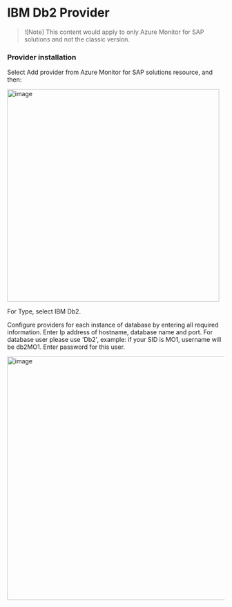 # **IBM Db2 Provider**

>![Note]
> This content would apply to only Azure Monitor for SAP solutions and not the classic version.


### Provider installation

Select Add provider from Azure Monitor for SAP solutions resource, and then:


<img width="491" alt="image" src="https://user-images.githubusercontent.com/33844181/167706257-2fa23564-cc41-4fc7-a0a2-4d6d0110f563.png">


For Type, select IBM Db2.

Configure providers for each instance of database by entering all required information.
Enter Ip address of hostname, database name and port.
For database user please use 'Db2<SAP SID>', example: if your SID is MO1, username will be db2MO1. Enter password for this user. 

<img width="563" alt="image" src="https://user-images.githubusercontent.com/33844181/167953657-5519fafe-d201-4ead-a7d4-2dfb86a3f45e.png">


